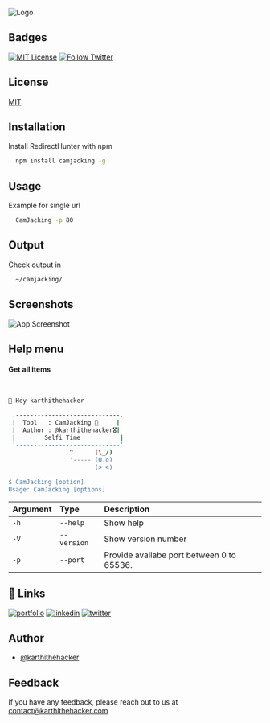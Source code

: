 ![Logo](https://github.com/karthi-the-hacker/camjacking/raw/main/images/logo.gif)

## Badges

[![MIT License](https://img.shields.io/badge/License-MIT-green.svg)](https://choosealicense.com/licenses/mit/)
[![Follow Twitter](https://img.shields.io/twitter/follow/karthithehacker?style=social)](https://twitter.com/karthithehacker)

## License

[MIT](https://choosealicense.com/licenses/mit/)

## Installation

Install RedirectHunter with npm

```bash
  npm install camjacking -g
```

## Usage

Example for single url

```bash
  CamJacking -p 80
```

## Output

Check output in 

```bash
  ~/camjacking/
```

## Screenshots

![App Screenshot](https://github.com/karthi-the-hacker/camjacking/raw/main/images/example.png)

## Help menu

#### Get all items

```bash


👋 Hey karthithehacker

 .-----------------------------.
 |  Tool   : CamJacking 📸     |
 |  Author : @karthithehacker🎖️|
 |        Selfi Time           |           
 '-----------------------------'           
                 ^      (\_/)    
                 '----- (O.o)    
                        (> <)

$ CamJacking [option]
Usage: CamJacking [options]

```

| Argument | Type        | Description                                             |
| :------- | :---------- | :------------------------------------------------------ |
| `-h`     | `--help`    | Show help                                               |
| `-V`     | `--version` | Show version number                                     |
| `-p`     | `--port`    | Provide availabe port between 0 to 65536. |

## 🔗 Links

[![portfolio](https://img.shields.io/badge/my_portfolio-000?style=for-the-badge&logo=ko-fi&logoColor=white)](https://karthithehacker.com/)
[![linkedin](https://img.shields.io/badge/linkedin-0A66C2?style=for-the-badge&logo=linkedin&logoColor=white)](https://www.linkedin.com/in/karthikeyan--v/)
[![twitter](https://img.shields.io/badge/twitter-1DA1F2?style=for-the-badge&logo=twitter&logoColor=white)](https://twitter.com/karthithehacker)

## Author

- [@karthithehacker](https://github.com/karthi-the-hacker/)

## Feedback

If you have any feedback, please reach out to us at contact@karthithehacker.com
